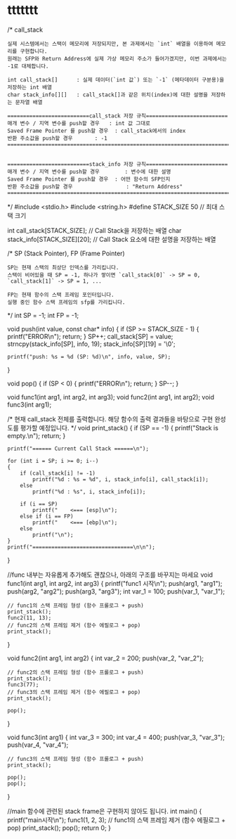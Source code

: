 # ttttttt


/*  call_stack

    실제 시스템에서는 스택이 메모리에 저장되지만, 본 과제에서는 `int` 배열을 이용하여 메모리를 구현합니다.
    원래는 SFP와 Return Address에 실제 가상 메모리 주소가 들어가겠지만, 이번 과제에서는 -1로 대체합니다.

    int call_stack[]      : 실제 데이터(`int 값`) 또는 `-1` (메타데이터 구분용)을 저장하는 int 배열
    char stack_info[][]   : call_stack[]과 같은 위치(index)에 대한 설명을 저장하는 문자열 배열

    ==========================call_stack 저장 규칙==========================
    매개 변수 / 지역 변수를 push할 경우   : int 값 그대로
    Saved Frame Pointer 를 push할 경우  : call_stack에서의 index
    반환 주소값을 push할 경우       : -1
    =======================================================================


    ==========================stack_info 저장 규칙==========================
    매개 변수 / 지역 변수를 push할 경우        : 변수에 대한 설명
    Saved Frame Pointer 를 push할 경우  : 어떤 함수의 SFP인지
    반환 주소값을 push할 경우                 : "Return Address"
    ========================================================================
*/
#include <stdio.h>
#include <string.h>
#define STACK_SIZE 50 // 최대 스택 크기

int     call_stack[STACK_SIZE];         // Call Stack을 저장하는 배열
char    stack_info[STACK_SIZE][20];     // Call Stack 요소에 대한 설명을 저장하는 배열

/*  SP (Stack Pointer), FP (Frame Pointer)

    SP는 현재 스택의 최상단 인덱스를 가리킵니다.
    스택이 비어있을 때 SP = -1, 하나가 쌓이면 `call_stack[0]` -> SP = 0, `call_stack[1]` -> SP = 1, ...

    FP는 현재 함수의 스택 프레임 포인터입니다.
    실행 중인 함수 스택 프레임의 sfp를 가리킵니다.
*/
int SP = -1;
int FP = -1;

void push(int value, const char* info) {
    if (SP >= STACK_SIZE - 1) {
        printf("ERROR\n");
        return;
    }
    SP++;
    call_stack[SP] = value;
    strncpy(stack_info[SP], info, 19);
    stack_info[SP][19] = '\0';

    printf("push: %s = %d (SP: %d)\n", info, value, SP);
}

void  pop() {
    if (SP < 0) {
        printf("ERROR\n");
        return;
    }
    SP--;
}

void func1(int arg1, int arg2, int arg3);
void func2(int arg1, int arg2);
void func3(int arg1);

/*
    현재 call_stack 전체를 출력합니다.
    해당 함수의 출력 결과들을 바탕으로 구현 완성도를 평가할 예정입니다.
*/
void print_stack()
{
    if (SP == -1)
    {
        printf("Stack is empty.\n");
        return;
    }

    printf("====== Current Call Stack ======\n");

    for (int i = SP; i >= 0; i--)
    {
        if (call_stack[i] != -1)
            printf("%d : %s = %d", i, stack_info[i], call_stack[i]);
        else
            printf("%d : %s", i, stack_info[i]);

        if (i == SP)
            printf("    <=== [esp]\n");
        else if (i == FP)
            printf("    <=== [ebp]\n");
        else
            printf("\n");
    }
    printf("================================\n\n");
}


//func 내부는 자유롭게 추가해도 괜찮으나, 아래의 구조를 바꾸지는 마세요
void func1(int arg1, int arg2, int arg3)
{
    printf("func1 시작\n");
    push(arg1, "arg1");
    push(arg2, "arg2");
    push(arg3, "arg3");
    int var_1 = 100;
    push(var_1, "var_1");

    // func1의 스택 프레임 형성 (함수 프롤로그 + push)
    print_stack();
    func2(11, 13);
    // func2의 스택 프레임 제거 (함수 에필로그 + pop)
    print_stack();
}


void func2(int arg1, int arg2)
{
    int var_2 = 200;
    push(var_2, "var_2");

    // func2의 스택 프레임 형성 (함수 프롤로그 + push)
    print_stack();
    func3(77);
    // func3의 스택 프레임 제거 (함수 에필로그 + pop)
    print_stack();

    pop();
}


void func3(int arg1)
{
    int var_3 = 300;
    int var_4 = 400;
    push(var_3, "var_3");
    push(var_4, "var_4");

    // func3의 스택 프레임 형성 (함수 프롤로그 + push)
    print_stack();

    pop();
    pop();
}


//main 함수에 관련된 stack frame은 구현하지 않아도 됩니다.
int main()
{
    printf("main시작\n");
    func1(1, 2, 3);
    // func1의 스택 프레임 제거 (함수 에필로그 + pop)
    print_stack();
    pop();
    return 0;
}